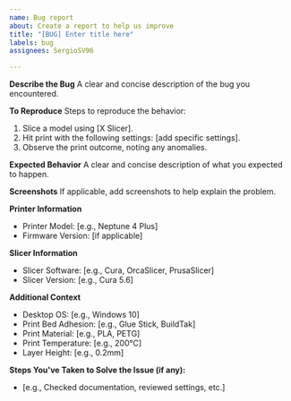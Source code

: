 ```yaml
---
name: Bug report
about: Create a report to help us improve
title: "[BUG] Enter title here"
labels: bug
assignees: SergioSV96

---
```


**Describe the Bug**
A clear and concise description of the bug you encountered.

**To Reproduce**
Steps to reproduce the behavior:
1. Slice a model using [X Slicer].
2. Hit print with the following settings: [add specific settings].
3. Observe the print outcome, noting any anomalies.

**Expected Behavior**
A clear and concise description of what you expected to happen.

**Screenshots**
If applicable, add screenshots to help explain the problem.

**Printer Information**
- Printer Model: [e.g., Neptune 4 Plus]
- Firmware Version: [if applicable]

**Slicer Information**
- Slicer Software: [e.g., Cura, OrcaSlicer, PrusaSlicer]
- Slicer Version: [e.g., Cura 5.6]

**Additional Context**
- Desktop OS: [e.g., Windows 10]
- Print Bed Adhesion: [e.g., Glue Stick, BuildTak]
- Print Material: [e.g., PLA, PETG]
- Print Temperature: [e.g., 200°C]
- Layer Height: [e.g., 0.2mm]

**Steps You've Taken to Solve the Issue (if any):**
- [e.g., Checked documentation, reviewed settings, etc.]
